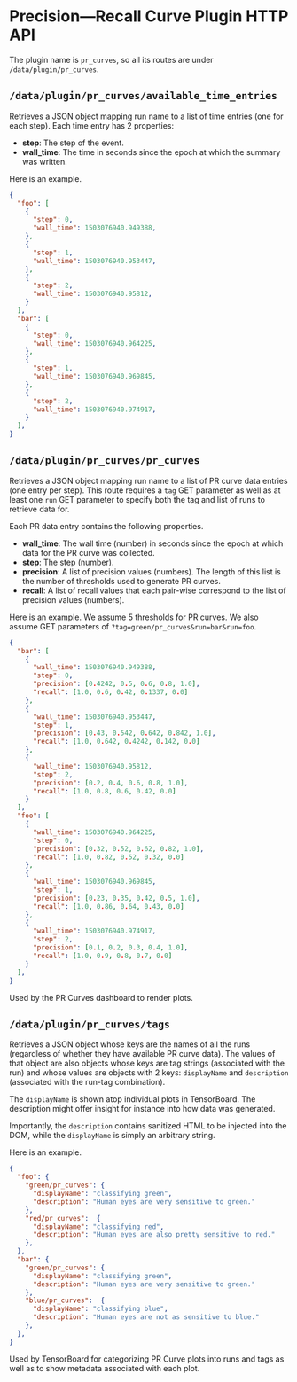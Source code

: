 # Precision—Recall Curve Plugin HTTP API

The plugin name is `pr_curves`, so all its routes are under
`/data/plugin/pr_curves`.

## `/data/plugin/pr_curves/available_time_entries`

Retrieves a JSON object mapping run name to a list of time entries (one for each
step). Each time entry has 2 properties:

* **step**: The step of the event.
* **wall_time**: The time in seconds since the epoch at which the summary was
  written.

Here is an example.

```json
{
  "foo": [
    {
      "step": 0,
      "wall_time": 1503076940.949388,
    },
    {
      "step": 1,
      "wall_time": 1503076940.953447,
    },
    {
      "step": 2,
      "wall_time": 1503076940.95812,
    }
  ],
  "bar": [
    {
      "step": 0,
      "wall_time": 1503076940.964225,
    },
    {
      "step": 1,
      "wall_time": 1503076940.969845,
    },
    {
      "step": 2,
      "wall_time": 1503076940.974917,
    }
  ],
}
```

## `/data/plugin/pr_curves/pr_curves`

Retrieves a JSON object mapping run name to a list of PR curve data entries (one
entry per step). This route requires a `tag` GET parameter as well as at least
one `run` GET parameter to specify both the tag and list of runs to retrieve
data for.

Each PR data entry contains the following properties.

* **wall_time**: The wall time (number) in seconds since the epoch at which data
  for the PR curve was collected.
* **step**: The step (number).
* **precision**: A list of precision values (numbers). The length of this list
  is the number of thresholds used to generate PR curves.
* **recall**: A list of recall values that each pair-wise correspond to the list
  of precision values (numbers).

Here is an example. We assume 5 thresholds for PR curves. We also assume GET
parameters of `?tag=green/pr_curves&run=bar&run=foo`.

```json
{
  "bar": [
    {
      "wall_time": 1503076940.949388,
      "step": 0,
      "precision": [0.4242, 0.5, 0.6, 0.8, 1.0],
      "recall": [1.0, 0.6, 0.42, 0.1337, 0.0]
    },
    {
      "wall_time": 1503076940.953447,
      "step": 1,
      "precision": [0.43, 0.542, 0.642, 0.842, 1.0],
      "recall": [1.0, 0.642, 0.4242, 0.142, 0.0]
    },
    {
      "wall_time": 1503076940.95812,
      "step": 2,
      "precision": [0.2, 0.4, 0.6, 0.8, 1.0],
      "recall": [1.0, 0.8, 0.6, 0.42, 0.0]
    }
  ],
  "foo": [
    {
      "wall_time": 1503076940.964225,
      "step": 0,
      "precision": [0.32, 0.52, 0.62, 0.82, 1.0],
      "recall": [1.0, 0.82, 0.52, 0.32, 0.0]
    },
    {
      "wall_time": 1503076940.969845,
      "step": 1,
      "precision": [0.23, 0.35, 0.42, 0.5, 1.0],
      "recall": [1.0, 0.86, 0.64, 0.43, 0.0]
    },
    {
      "wall_time": 1503076940.974917,
      "step": 2,
      "precision": [0.1, 0.2, 0.3, 0.4, 1.0],
      "recall": [1.0, 0.9, 0.8, 0.7, 0.0]
    }
  ],
}
```

Used by the PR Curves dashboard to render plots.

## `/data/plugin/pr_curves/tags`

Retrieves a JSON object whose keys are the names of all the runs (regardless of
whether they have available PR curve data). The values of that object are also
objects whose keys are tag strings (associated with the run) and whose values
are objects with 2 keys: `displayName` and `description` (associated with the
run-tag combination).

The `displayName` is shown atop individual plots in TensorBoard. The description
might offer insight for instance into how data was generated.

Importantly, the `description` contains sanitized HTML to be injected into the
DOM, while the `displayName` is simply an arbitrary string.

Here is an example.

```json
{
  "foo": {
    "green/pr_curves": {
      "displayName": "classifying green",
      "description": "Human eyes are very sensitive to green."
    },
    "red/pr_curves":  {
      "displayName": "classifying red",
      "description": "Human eyes are also pretty sensitive to red."
    },
  },
  "bar": {
    "green/pr_curves": {
      "displayName": "classifying green",
      "description": "Human eyes are very sensitive to green."
    },
    "blue/pr_curves":  {
      "displayName": "classifying blue",
      "description": "Human eyes are not as sensitive to blue."
    },
  },
}
```

Used by TensorBoard for categorizing PR Curve plots into runs and tags as well
as to show metadata associated with each plot.
